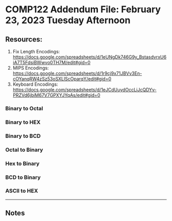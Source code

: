 # COMP122 Addendum File: February 23, 2023 Tuesday Afternoon

## Resources:
   1. Fix Length Encodings: https://docs.google.com/spreadsheets/d/1eUNgDk746G9y_BstasdvrxU6iA7T5FdsiBWwvo0TH7M/edit#gid=0
   1. MIPS Encodings: https://docs.google.com/spreadsheets/d/1r9cj9x71JBVv3En-cOYanqRW4zSz53oSXLlScOparqY/edit#gid=0
   1. Keyboard Encodings: https://docs.google.com/spreadsheets/d/1eJCdUuydOccLiJcQDYv-PRZVd6jbiM67V7GPXYJYqAs/edit#gid=0


### Binary to Octal
### Binary to HEX
### Binary to BCD
### Octal to Binary
### Hex to Binary
### BCD to Binary
### ASCII to HEX




---
## Notes
<!-- This section is for students to place their notes -->
